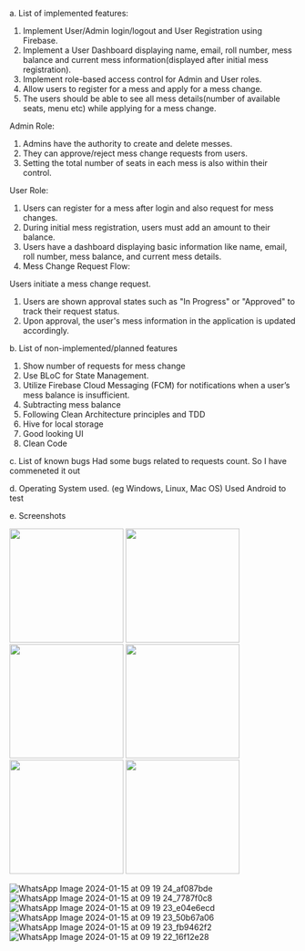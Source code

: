 a. List of implemented features:

1. Implement User/Admin login/logout and User Registration using Firebase.
2. Implement a User Dashboard displaying name, email, roll number, mess balance and current mess information(displayed after initial mess registration).
3. Implement role-based access control for Admin and User roles.
4. Allow users to register for a mess and apply for a mess change.
5. The users should be able to see all mess details(number of available seats, menu etc) while applying for a mess change.

Admin Role:
1. Admins have the authority to create and delete messes.
2. They can approve/reject mess change requests from users.
3. Setting the total number of seats in each mess is also within their control.

User Role:
1. Users can register for a mess after login and also request for mess changes.
2. During initial mess registration, users must add an amount to their balance.
3. Users have a dashboard displaying basic information like name, email, roll number, mess balance, and current mess details.
4. Mess Change Request Flow:

Users initiate a mess change request.
1. Users are shown approval states such as "In Progress" or "Approved" to track their request status.
2. Upon approval, the user's mess information in the application is updated accordingly.

b. List of non-implemented/planned features
1. Show number of requests for mess change
2. Use BLoC for State Management.
3. Utilize Firebase Cloud Messaging (FCM) for notifications when a user’s mess balance is insufficient.
4. Subtracting mess balance
5. Following Clean Architecture principles and TDD
6. Hive for local storage
7. Good looking UI
8. Clean Code

c. List of known bugs
Had some bugs related to requests count. So I have commeneted it out

d. Operating System used. (eg Windows, Linux, Mac OS) Used Android to test

e. Screenshots

 <img src="https://github.com/sogalabhi/IRIS_2023_ABHIJITH_SOGAL_V_231CV203/assets/86911149/c2116fe1-5a62-4902-86ee-f5aad39385e1" width="200" >
 <img src="https://github.com/sogalabhi/IRIS_2023_ABHIJITH_SOGAL_V_231CV203/assets/86911149/535df152-3517-49e8-989d-c44879d8d4bf" width="200" >
 <img src="https://github.com/sogalabhi/IRIS_2023_ABHIJITH_SOGAL_V_231CV203/assets/86911149/339a6fed-2754-4688-8055-60df57e6d0a0" width="200" >
 <img src="https://github.com/sogalabhi/IRIS_2023_ABHIJITH_SOGAL_V_231CV203/assets/86911149/4ab315e1-a2e8-4cb4-97ee-ac56bc06eb52" width="200" >
 <img src="https://github.com/sogalabhi/IRIS_2023_ABHIJITH_SOGAL_V_231CV203/assets/86911149/c9042937-863c-40e9-a490-948859c29d87" width="200" >
 <img src="https://github.com/sogalabhi/IRIS_2023_ABHIJITH_SOGAL_V_231CV203/assets/86911149/f6ae1c65-929a-47d1-9c60-5bb5a20f0678" width="200" >
 
![WhatsApp Image 2024-01-15 at 09 19 24_af087bde](https://github.com/sogalabhi/IRIS_2023_ABHIJITH_SOGAL_V_231CV203/assets/86911149/c2116fe1-5a62-4902-86ee-f5aad39385e1)
![WhatsApp Image 2024-01-15 at 09 19 24_7787f0c8](https://github.com/sogalabhi/IRIS_2023_ABHIJITH_SOGAL_V_231CV203/assets/86911149/535df152-3517-49e8-989d-c44879d8d4bf)
![WhatsApp Image 2024-01-15 at 09 19 23_e04e6ecd](https://github.com/sogalabhi/IRIS_2023_ABHIJITH_SOGAL_V_231CV203/assets/86911149/339a6fed-2754-4688-8055-60df57e6d0a0)
![WhatsApp Image 2024-01-15 at 09 19 23_50b67a06](https://github.com/sogalabhi/IRIS_2023_ABHIJITH_SOGAL_V_231CV203/assets/86911149/4ab315e1-a2e8-4cb4-97ee-ac56bc06eb52)
![WhatsApp Image 2024-01-15 at 09 19 23_fb9462f2](https://github.com/sogalabhi/IRIS_2023_ABHIJITH_SOGAL_V_231CV203/assets/86911149/c9042937-863c-40e9-a490-948859c29d87)
![WhatsApp Image 2024-01-15 at 09 19 22_16f12e28](https://github.com/sogalabhi/IRIS_2023_ABHIJITH_SOGAL_V_231CV203/assets/86911149/f6ae1c65-929a-47d1-9c60-5bb5a20f0678)


